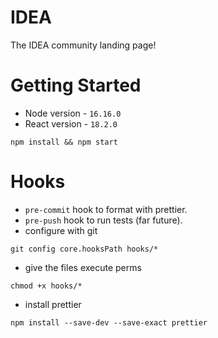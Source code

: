 # IDEA

The IDEA community landing page!

# Getting Started

- Node version - `16.16.0`
- React version - `18.2.0`

```
npm install && npm start
```

# Hooks
- `pre-commit` hook to format with prettier.
- `pre-push` hook to run tests (far future).
- configure with git
```
git config core.hooksPath hooks/*
```
- give the files execute perms
```
chmod +x hooks/*
```
- install prettier
```
npm install --save-dev --save-exact prettier
```
